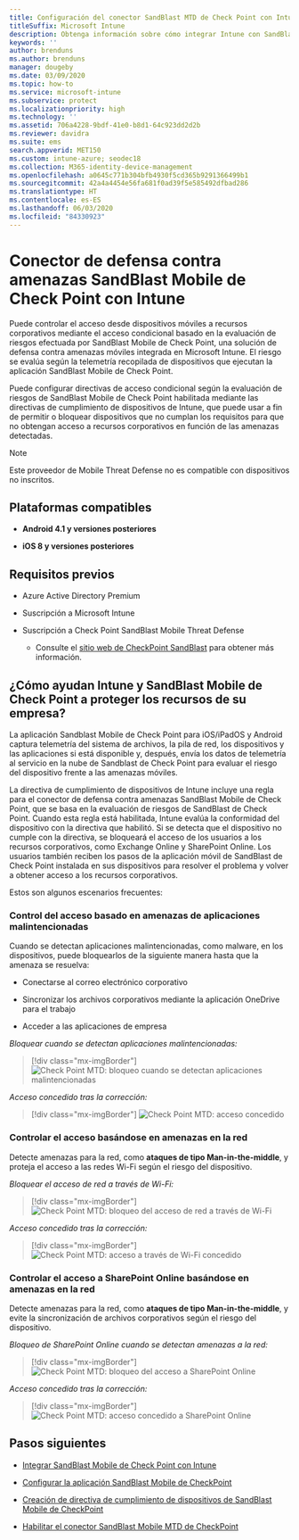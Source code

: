 ```yaml
---
title: Configuración del conector SandBlast MTD de Check Point con Intune
titleSuffix: Microsoft Intune
description: Obtenga información sobre cómo integrar Intune con SandBlast Mobile Threat Defense de Check Point para controlar el acceso de los dispositivos móviles a los recursos corporativos.
keywords: ''
author: brenduns
ms.author: brenduns
manager: dougeby
ms.date: 03/09/2020
ms.topic: how-to
ms.service: microsoft-intune
ms.subservice: protect
ms.localizationpriority: high
ms.technology: ''
ms.assetid: 706a4228-9bdf-41e0-b8d1-64c923dd2d2b
ms.reviewer: davidra
ms.suite: ems
search.appverid: MET150
ms.custom: intune-azure; seodec18
ms.collection: M365-identity-device-management
ms.openlocfilehash: a0645c771b304bfb4930f5cd365b9291366499b1
ms.sourcegitcommit: 42a4a4454e56fa681f0ad39f5e585492dfbad286
ms.translationtype: HT
ms.contentlocale: es-ES
ms.lasthandoff: 06/03/2020
ms.locfileid: "84330923"
---
```

# <a name="check-point-sandblast-mobile-threat-defense-connector-with-intune"></a>Conector de defensa contra amenazas SandBlast Mobile de Check Point con Intune

Puede controlar el acceso desde dispositivos móviles a recursos corporativos mediante el acceso condicional basado en la evaluación de riesgos efectuada por SandBlast Mobile de Check Point, una solución de defensa contra amenazas móviles integrada en Microsoft Intune. El riesgo se evalúa según la telemetría recopilada de dispositivos que ejecutan la aplicación SandBlast Mobile de Check Point.

Puede configurar directivas de acceso condicional según la evaluación de riesgos de SandBlast Mobile de Check Point habilitada mediante las directivas de cumplimiento de dispositivos de Intune, que puede usar a fin de permitir o bloquear dispositivos que no cumplan los requisitos para que no obtengan acceso a recursos corporativos en función de las amenazas detectadas.

> [!NOTE]
> Este proveedor de Mobile Threat Defense no es compatible con dispositivos no inscritos.

## <a name="supported-platforms"></a>Plataformas compatibles

- **Android 4.1 y versiones posteriores**

- **iOS 8 y versiones posteriores**

## <a name="pre-requisites"></a>Requisitos previos

- Azure Active Directory Premium

- Suscripción a Microsoft Intune

- Suscripción a Check Point SandBlast Mobile Threat Defense
  - Consulte el [sitio web de CheckPoint SandBlast](https://www.checkpoint.com/) para obtener más información.

## <a name="how-do-intune-and-check-point-sandblast-mobile-help-protect-your-company-resources"></a>¿Cómo ayudan Intune y SandBlast Mobile de Check Point a proteger los recursos de su empresa?

La aplicación Sandblast Mobile de Check Point para iOS/iPadOS y Android captura telemetría del sistema de archivos, la pila de red, los dispositivos y las aplicaciones si está disponible y, después, envía los datos de telemetría al servicio en la nube de Sandblast de Check Point para evaluar el riesgo del dispositivo frente a las amenazas móviles.

La directiva de cumplimiento de dispositivos de Intune incluye una regla para el conector de defensa contra amenazas SandBlast Mobile de Check Point, que se basa en la evaluación de riesgos de SandBlast de Check Point. Cuando esta regla está habilitada, Intune evalúa la conformidad del dispositivo con la directiva que habilitó. Si se detecta que el dispositivo no cumple con la directiva, se bloqueará el acceso de los usuarios a los recursos corporativos, como Exchange Online y SharePoint Online. Los usuarios también reciben los pasos de la aplicación móvil de SandBlast de Check Point instalada en sus dispositivos para resolver el problema y volver a obtener acceso a los recursos corporativos.

Estos son algunos escenarios frecuentes:

### <a name="control-access-based-on-threats-from-malicious-apps"></a>Control del acceso basado en amenazas de aplicaciones malintencionadas

Cuando se detectan aplicaciones malintencionadas, como malware, en los dispositivos, puede bloquearlos de la siguiente manera hasta que la amenaza se resuelva:

- Conectarse al correo electrónico corporativo

- Sincronizar los archivos corporativos mediante la aplicación OneDrive para el trabajo

- Acceder a las aplicaciones de empresa

*Bloquear cuando se detectan aplicaciones malintencionadas:*

> [!div class="mx-imgBorder"]
> ![Check Point MTD: bloqueo cuando se detectan aplicaciones malintencionadas](./media/checkpoint-sandblast-mobile-mobile-threat-defense-connector/checkpoint-mtd-2.PNG)

*Acceso concedido tras la corrección:*

> [!div class="mx-imgBorder"]
> ![Check Point MTD: acceso concedido](./media/checkpoint-sandblast-mobile-mobile-threat-defense-connector/checkpoint-mtd-3.PNG)

### <a name="control-access-based-on-threat-to-network"></a>Controlar el acceso basándose en amenazas en la red

Detecte amenazas para la red, como **ataques de tipo Man-in-the-middle**, y proteja el acceso a las redes Wi-Fi según el riesgo del dispositivo.

*Bloquear el acceso de red a través de Wi-Fi:*

> [!div class="mx-imgBorder"]
> ![Check Point MTD: bloqueo del acceso de red a través de Wi-Fi](./media/checkpoint-sandblast-mobile-mobile-threat-defense-connector/checkpoint-mtd-4.PNG)

*Acceso concedido tras la corrección:*

> [!div class="mx-imgBorder"]
> ![Check Point MTD: acceso a través de Wi-Fi concedido](./media/checkpoint-sandblast-mobile-mobile-threat-defense-connector/checkpoint-mtd-5.PNG)

### <a name="control-access-to-sharepoint-online-based-on-threat-to-network"></a>Controlar el acceso a SharePoint Online basándose en amenazas en la red

Detecte amenazas para la red, como **ataques de tipo Man-in-the-middle**, y evite la sincronización de archivos corporativos según el riesgo del dispositivo.

*Bloqueo de SharePoint Online cuando se detectan amenazas a la red:*

> [!div class="mx-imgBorder"]
> ![Check Point MTD: bloqueo del acceso a SharePoint Online](./media/checkpoint-sandblast-mobile-mobile-threat-defense-connector/checkpoint-mtd-6.PNG)

*Acceso concedido tras la corrección:*

> [!div class="mx-imgBorder"]
> ![Check Point MTD: acceso concedido a SharePoint Online](./media/checkpoint-sandblast-mobile-mobile-threat-defense-connector/checkpoint-mtd-7.PNG)

<!-- ### Control access on unenrolled devices based on threats from malicious apps

When the Check Point Sandblast Mobile Threat Defense solution considers a device to be infected:
> [!div class="mx-imgBorder"]
> ![App protection policy blocks due to detected malware](./media/checkpoint-sandblast-mobile-mobile-threat-defense-connector/sandblast-app-policy-block.png)

Access is granted on remediation:

> [!div class="mx-imgBorder"]
> ![Access is granted on remediation for App protection policy](./media/checkpoint-sandblast-mobile-mobile-threat-defense-connector/sandblast-app-policy-remediated.png)
-->

## <a name="next-steps"></a>Pasos siguientes

- [Integrar SandBlast Mobile de Check Point con Intune](checkpoint-sandblast-mobile-mtd-connector-integration.md)

- [Configurar la aplicación SandBlast Mobile de CheckPoint](mtd-apps-ios-app-configuration-policy-add-assign.md)

- [Creación de directiva de cumplimiento de dispositivos de SandBlast Mobile de CheckPoint](mtd-device-compliance-policy-create.md)

- [Habilitar el conector SandBlast Mobile MTD de CheckPoint](mtd-connector-enable.md)
